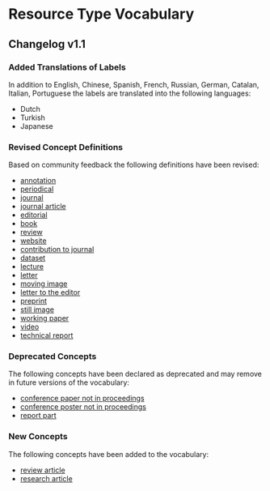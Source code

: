 Resource Type Vocabulary
========================

## Changelog v1.1

### Added Translations of Labels

In addition to English, Chinese, Spanish, French, Russian, German, Catalan, Italian, Portuguese the labels are translated into the following languages:

* Dutch
* Turkish
* Japanese

### Revised Concept Definitions

Based on community feedback the following definitions have been revised:

* <a href="http://purl.org/coar/resource_type/c_1162" class="btn" target="_blank">annotation</a>
* <a href="http://purl.org/coar/resource_type/c_2659" class="btn" target="_blank">periodical</a>
* <a href="http://purl.org/coar/resource_type/c_0640" target="_blank">journal</a>
* <a href="http://purl.org/coar/resource_type/c_6501" target="_blank">journal article</a>
* <a href="http://purl.org/coar/resource_type/c_b239" target="_blank">editorial</a>
* <a href="http://purl.org/coar/resource_type/c_2f33" target="_blank">book</a>
* <a href="http://purl.org/coar/resource_type/c_efa0" target="_blank">review</a>
* <a href="http://purl.org/coar/resource_type/c_7ad9" target="_blank">website</a>
* <a href="http://purl.org/coar/resource_type/c_3e5a" target="_blank">contribution to journal</a>
* <a href="http://purl.org/coar/resource_type/c_ddb1" target="_blank">dataset</a>
* <a href="http://purl.org/coar/resource_type/c_8544" target="_blank">lecture</a>
* <a href="http://purl.org/coar/resource_type/c_0857" target="_blank">letter</a>
* <a href="http://purl.org/coar/resource_type/c_8a7e" target="_blank">moving image</a>
* <a href="http://purl.org/coar/resource_type/c_545b" target="_blank">letter to the editor</a>
* <a href="http://purl.org/coar/resource_type/c_816b" target="_blank">preprint</a>
* <a href="http://purl.org/coar/resource_type/c_ecc8" target="_blank">still image</a>
* <a href="http://purl.org/coar/resource_type/c_8042" target="_blank">working paper</a>
* <a href="http://purl.org/coar/resource_type/c_12ce" target="_blank">video</a>
* <a href="http://purl.org/coar/resource_type/c_18gh" target="_blank">technical report</a>

### Deprecated Concepts

The following concepts have been declared as deprecated and may remove in future versions of the vocabulary:

* <a href="http://purl.org/coar/resource_type/c_18cp" target="_blank">conference paper not in proceedings</a>
* <a href="http://purl.org/coar/resource_type/c_18co" target="_blank">conference poster not in proceedings</a>
* <a href="http://purl.org/coar/resource_type/c_ba1f" target="_blank">report part</a>

### New Concepts

The following concepts have been added to the vocabulary:

* <a href="http://purl.org/coar/resource_type/c_dcae04bc" target="_blank">review article</a>
* <a href="http://purl.org/coar/resource_type/c_2df8fbb1" target="_blank">research article</a>
